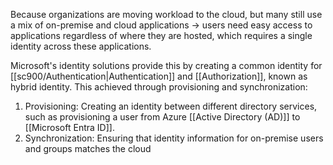 Because organizations are moving workload to the cloud, but many still use a mix of on-premise and cloud applications $\rightarrow$ users need easy access to applications regardless of where they are hosted, which requires a single identity across these applications.

Microsoft's identity solutions provide this by creating a common identity for [[sc900/Authentication|Authentication]] and [[Authorization]], known as hybrid identity. This achieved through provisioning and synchronization:
1. Provisioning: Creating an identity between different directory services, such as provisioning a user from Azure [[Active Directory (AD)]] to [[Microsoft Entra ID]].
2. Synchronization: Ensuring that identity information for on-premise users and groups matches the cloud

